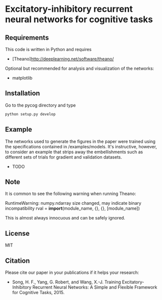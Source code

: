 # Excitatory-inhibitory recurrent neural networks for cognitive tasks

## Requirements

This code is written in Python and requires

* [Theano]http://deeplearning.net/software/theano/

Optional but recommended for analysis and visualization of the networks:

* matplotlib

## Installation

Go to the pycog directory and type

```bash
python setup.py develop
```

## Example

The networks used to generate the figures in the paper were trained using the specifications contained in /examples/models. It's instructive, however, to consider an example that strips away the embellishments such as different sets of trials for gradient and validation datasets.

* TODO

## Note

It is common to see the following warning when running Theano:

RuntimeWarning: numpy.ndarray size changed, may indicate binary incompatibility
  rval = __import__(module_name, {}, {}, [module_name])

This is almost always innocuous and can be safely ignored.

## License

MIT

## Citation

Please cite our paper in your publications if it helps your research:

* Song, H. F., Yang, G. Robert, and Wang, X.-J. Training Excitatory-Inhibitory Recurrent Neural Networks: A Simple and Flexible Framework for Cognitive Tasks, 2015.
